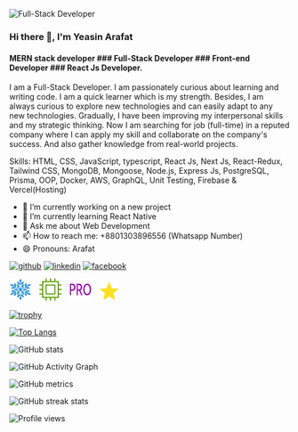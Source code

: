 ![Full-Stack Developer]([https://media-exp1.licdn.com/dms/image/D5616AQEWxL-1kHjQEA/profile-displaybackgroundimage-shrink_350_1400/0/1669298307463?e=1675900800&v=beta&t=DrtDoRZ_9LVLWmzIMPDDlB_FkbR7EV_UMCloPG83gP4](https://user-images.githubusercontent.com/84896803/252156851-2cc87e8e-16dc-4c9a-95b0-9d68448e0fa2.jpeg))

### Hi there 👋, I'm Yeasin Arafat
#### MERN stack developer ### Full-Stack Developer ### Front-end Developer ### React Js Developer.


I am a Full-Stack Developer. I am passionately curious about learning and writing code. I am a quick learner which is my strength. Besides, I am always curious to explore new technologies and can easily adapt to any new technologies. Gradually, I have been improving my interpersonal skills and my strategic thinking. Now I am searching for job (full-time) in a reputed company where I can apply my skill and collaborate on the company's success. And also gather knowledge from real-world projects.

Skills: HTML, CSS, JavaScript, typescript, React Js, Next Js, React-Redux, Tailwind CSS, MongoDB, Mongoose, Node.js, Express Js, PostgreSQL, Prisma, OOP, Docker, AWS, GraphQL, Unit Testing, Firebase & Vercel(Hosting)

- 🔭 I’m currently working on a new project 
- 🌱 I’m currently learning React Native 
- 💬 Ask me about Web Development 
- 📫 How to reach me: +8801303896556 (Whatsapp Number) 
- 😄 Pronouns: Arafat 


[<img src='https://cdn.jsdelivr.net/npm/simple-icons@3.0.1/icons/github.svg' alt='github' height='40'>](https://github.com/leoarafat)  [<img src='https://cdn.jsdelivr.net/npm/simple-icons@3.0.1/icons/linkedin.svg' alt='linkedin' height='40'>](https://www.linkedin.com/in/https://www.linkedin.com/in/yeasin-arafat-84734a244//)  [<img src='https://cdn.jsdelivr.net/npm/simple-icons@3.0.1/icons/facebook.svg' alt='facebook' height='40'>](https://www.facebook.com/https://www.facebook.com/profile.php?id=100065181076417)  

<a href='https://archiveprogram.github.com/'><img src='https://raw.githubusercontent.com/acervenky/animated-github-badges/master/assets/acbadge.gif' width='40' height='40'></a> <a href='https://docs.github.com/en/developers'><img src='https://raw.githubusercontent.com/acervenky/animated-github-badges/master/assets/devbadge.gif' width='40' height='40'></a> <a href='https://github.com/pricing'><img src='https://raw.githubusercontent.com/acervenky/animated-github-badges/master/assets/pro.gif' width='40' height='40'></a> <a href='https://stars.github.com/'><img src='https://raw.githubusercontent.com/acervenky/animated-github-badges/master/assets/starbadge.gif' width='35' height='35'></a> 

[![trophy](https://github-profile-trophy.vercel.app/?username=leoarafat)](https://github.com/ryo-ma/github-profile-trophy)

[![Top Langs](https://github-readme-stats.vercel.app/api/top-langs/?username=leoarafat)](https://github.com/anuraghazra/github-readme-stats)

![GitHub stats](https://github-readme-stats.vercel.app/api?username=leoarafat&show_icons=true&count_private=true)  

![GitHub Activity Graph](https://activity-graph.herokuapp.com/graph?username=leoarafat)  

![GitHub metrics](https://metrics.lecoq.io/leoarafat)  

![GitHub streak stats](https://streak-stats.demolab.com/?user=leoarafat)  

![Profile views](https://gpvc.arturio.dev/leoarafat)  
